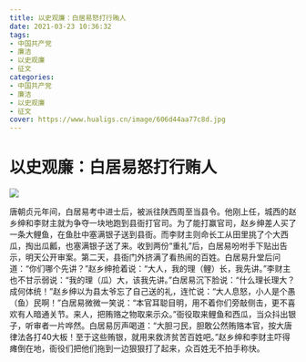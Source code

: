 ```yaml
---
title: 以史观廉：白居易怒打行贿人
date: 2021-03-23 10:36:32
tags:
- 中国共产党 
- 廉洁
- 以史观廉
- 征文
categories:
- 中国共产党 
- 廉洁
- 以史观廉
- 征文
cover: https://www.hualigs.cn/image/606d44aa77c8d.jpg
---
```


# 以史观廉：白居易怒打行贿人

![](白居易怒打行贿人.png)

唐朝贞元年间，白居易考中进士后，被派往陕西周至当县令。他刚上任，城西的赵乡绅和李财主就为争夺一块地跑到县衙打官司。为了能打赢官司，赵乡绅差人买了一条大鲤鱼，在鱼肚中塞满银子送到县衙。而李财主则命长工从田里挑了个大西瓜，掏出瓜瓤，也塞满银子送了来。收到两份“重礼”后，白居易吩咐手下贴出告示，明天公开审案。第二天，县衙门外挤满了看热闹的百姓。白居易升堂后问道：“你们哪个先讲？”赵乡绅抢着说：“大人，我的理（鲤）长，我先讲。”李财主也不甘示弱说：“我的理（瓜）大，该我先讲。”白居易沉下脸说：“什么理长理大？成何体统！”赵乡绅以为县太爷忘了自己送的礼，连忙说：“大人息怒，小人是个愚（鱼）民啊！”白居易微微一笑说：“本官耳聪目明，用不着你们旁敲侧击，更不喜欢有人暗通关节。来人，把贿赂之物取来示众。”衙役取来鲤鱼和西瓜，当众抖出银子，听审者一片哗然。白居易厉声喝道：“大胆刁民，胆敢公然贿赂本官，按大唐律法各打40大板！至于这些贿银，就用来救济贫苦百姓吧。”赵乡绅和李财主吓得瘫倒在地，衙役们把他们拖到一边狠狠打了起来，众百姓无不拍手称快。